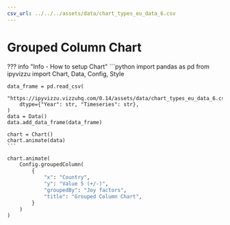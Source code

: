 ```yaml
---
csv_url: ../../../assets/data/chart_types_eu_data_6.csv
---
```


# Grouped Column Chart

<div id="example_01"></div>

??? info "Info - How to setup Chart"
    ```python
    import pandas as pd
    from ipyvizzu import Chart, Data, Config, Style

    data_frame = pd.read_csv(
        "https://ipyvizzu.vizzuhq.com/0.14/assets/data/chart_types_eu_data_6.csv",
        dtype={"Year": str, "Timeseries": str},
    )
    data = Data()
    data.add_data_frame(data_frame)

    chart = Chart()
    chart.animate(data)
    ```

```python
chart.animate(
    Config.groupedColumn(
        {
            "x": "Country",
            "y": "Value 5 (+/-)",
            "groupedBy": "Joy factors",
            "title": "Grouped Column Chart",
        }
    )
)
```

<script src="./03_C_R_grouped_column_negative.js"></script>
